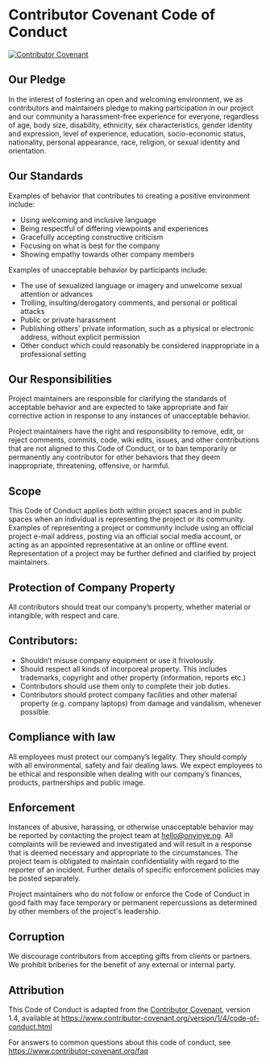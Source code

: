 # Contributor Covenant Code of Conduct

[![Contributor Covenant](https://img.shields.io/badge/Contributor%20Covenant-1.0-4baaaa.svg)](code_of_conduct.md)

## Our Pledge

In the interest of fostering an open and welcoming environment, we as
contributors and maintainers pledge to making participation in our project and
our community a harassment-free experience for everyone, regardless of age, body
size, disability, ethnicity, sex characteristics, gender identity and expression,
level of experience, education, socio-economic status, nationality, personal
appearance, race, religion, or sexual identity and orientation.

## Our Standards

Examples of behavior that contributes to creating a positive environment
include:

- Using welcoming and inclusive language
- Being respectful of differing viewpoints and experiences
- Gracefully accepting constructive criticism
- Focusing on what is best for the company
- Showing empathy towards other company members

Examples of unacceptable behavior by participants include:

- The use of sexualized language or imagery and unwelcome sexual attention or
  advances
- Trolling, insulting/derogatory comments, and personal or political attacks
- Public or private harassment
- Publishing others' private information, such as a physical or electronic
  address, without explicit permission
- Other conduct which could reasonably be considered inappropriate in a
  professional setting

## Our Responsibilities

Project maintainers are responsible for clarifying the standards of acceptable
behavior and are expected to take appropriate and fair corrective action in
response to any instances of unacceptable behavior.

Project maintainers have the right and responsibility to remove, edit, or
reject comments, commits, code, wiki edits, issues, and other contributions
that are not aligned to this Code of Conduct, or to ban temporarily or
permanently any contributor for other behaviors that they deem inappropriate,
threatening, offensive, or harmful.

## Scope

This Code of Conduct applies both within project spaces and in public spaces
when an individual is representing the project or its community. Examples of
representing a project or community include using an official project e-mail
address, posting via an official social media account, or acting as an appointed
representative at an online or offline event. Representation of a project may be
further defined and clarified by project maintainers.

## Protection of Company Property

All contributors should treat our company’s property, whether material or
intangible, with respect and care.

## Contributors:

- Shouldn’t misuse company equipment or use it frivolously.
- Should respect all kinds of incorporeal property. This includes trademarks,
  copyright and other property (information, reports etc.)
- Contributors should use them only to complete their job duties.
- Contributors should protect company facilities and other material property
  (e.g. company laptops) from damage and vandalism, whenever possible.

## Compliance with law

All employees must protect our company’s legality. They should comply with all
environmental, safety and fair dealing laws. We expect employees to be ethical
and responsible when dealing with our company’s finances, products, partnerships
and public image.

## Enforcement

Instances of abusive, harassing, or otherwise unacceptable behavior may be
reported by contacting the project team at hello@onyinye.ng. All
complaints will be reviewed and investigated and will result in a response that
is deemed necessary and appropriate to the circumstances. The project team is
obligated to maintain confidentiality with regard to the reporter of an incident.
Further details of specific enforcement policies may be posted separately.

Project maintainers who do not follow or enforce the Code of Conduct in good
faith may face temporary or permanent repercussions as determined by other
members of the project's leadership.

## Corruption

We discourage contributors from accepting gifts from clients or partners. We
prohibit briberies for the benefit of any external or internal party.

## Attribution

This Code of Conduct is adapted from the [Contributor Covenant][homepage], version 1.4,
available at https://www.contributor-covenant.org/version/1/4/code-of-conduct.html

[homepage]: https://www.contributor-covenant.org

For answers to common questions about this code of conduct, see
https://www.contributor-covenant.org/faq
